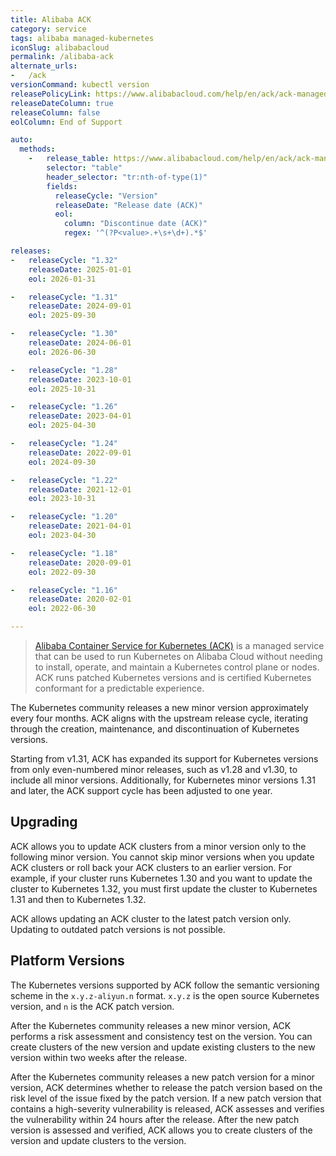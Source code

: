 ```yaml
---
title: Alibaba ACK
category: service
tags: alibaba managed-kubernetes
iconSlug: alibabacloud
permalink: /alibaba-ack
alternate_urls:
-   /ack
versionCommand: kubectl version
releasePolicyLink: https://www.alibabacloud.com/help/en/ack/ack-managed-and-ack-dedicated/user-guide/support-for-kubernetes-versions
releaseDateColumn: true
releaseColumn: false
eolColumn: End of Support

auto:
  methods:
    -   release_table: https://www.alibabacloud.com/help/en/ack/ack-managed-and-ack-dedicated/user-guide/support-for-kubernetes-versions/
        selector: "table"
        header_selector: "tr:nth-of-type(1)"
        fields:
          releaseCycle: "Version"
          releaseDate: "Release date (ACK)"
          eol:
            column: "Discontinue date (ACK)"
            regex: '^(?P<value>.+\s+\d+).*$'

releases:
-   releaseCycle: "1.32"
    releaseDate: 2025-01-01
    eol: 2026-01-31

-   releaseCycle: "1.31"
    releaseDate: 2024-09-01
    eol: 2025-09-30

-   releaseCycle: "1.30"
    releaseDate: 2024-06-01
    eol: 2026-06-30

-   releaseCycle: "1.28"
    releaseDate: 2023-10-01
    eol: 2025-10-31

-   releaseCycle: "1.26"
    releaseDate: 2023-04-01
    eol: 2025-04-30

-   releaseCycle: "1.24"
    releaseDate: 2022-09-01
    eol: 2024-09-30

-   releaseCycle: "1.22"
    releaseDate: 2021-12-01
    eol: 2023-10-31

-   releaseCycle: "1.20"
    releaseDate: 2021-04-01
    eol: 2023-04-30

-   releaseCycle: "1.18"
    releaseDate: 2020-09-01
    eol: 2022-09-30

-   releaseCycle: "1.16"
    releaseDate: 2020-02-01
    eol: 2022-06-30

---
```


> [Alibaba Container Service for Kubernetes (ACK)](https://www.alibabacloud.com/en/product/kubernetes) is a managed
> service that can be used to run Kubernetes on Alibaba Cloud without needing to install, operate, and maintain a
> Kubernetes control plane or nodes. ACK runs patched Kubernetes versions and is certified Kubernetes conformant for a
> predictable experience.

The Kubernetes community releases a new minor version approximately every four months. ACK aligns with the upstream
release cycle, iterating through the creation, maintenance, and discontinuation of Kubernetes versions.

Starting from v1.31, ACK has expanded its support for Kubernetes versions from only even-numbered minor releases,
such as v1.28 and v1.30, to include all minor versions. Additionally, for Kubernetes minor versions 1.31 and later,
the ACK support cycle has been adjusted to one year.

## Upgrading

ACK allows you to update ACK clusters from a minor version only to the following minor version. You cannot skip minor
versions when you update ACK clusters or roll back your ACK clusters to an earlier version. For example, if your cluster
runs Kubernetes 1.30 and you want to update the cluster to Kubernetes 1.32, you must first update the cluster to
Kubernetes 1.31 and then to Kubernetes 1.32.

ACK allows updating an ACK cluster to the latest patch version only. Updating to outdated patch versions is not possible.

## Platform Versions

The Kubernetes versions supported by ACK follow the semantic versioning scheme in the `x.y.z-aliyun.n` format.
`x.y.z` is the open source Kubernetes version, and `n` is the ACK patch version.

After the Kubernetes community releases a new minor version, ACK performs a risk assessment and consistency test on the
version. You can create clusters of the new version and update existing clusters to the new version within two weeks
after the release.

After the Kubernetes community releases a new patch version for a minor version, ACK determines whether to release the
patch version based on the risk level of the issue fixed by the patch version. If a new patch version that contains a
high-severity vulnerability is released, ACK assesses and verifies the vulnerability within 24 hours after the release.
After the new patch version is assessed and verified, ACK allows you to create clusters of the version and update
clusters to the version.
